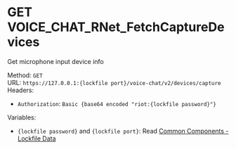 # GET VOICE_CHAT_RNet_FetchCaptureDevices

Get microphone input device info  


Method: `GET`  
URL: `https://127.0.0.1:{lockfile port}/voice-chat/v2/devices/capture`  
Headers:
 - `Authorization`: `Basic {base64 encoded "riot:{lockfile password}"}`

Variables:
 - `{lockfile password}` and `{lockfile port}`: Read [Common Components - Lockfile Data](../common-components.md#lockfile-data)

